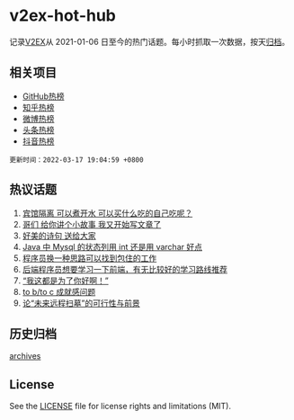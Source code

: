 # v2ex-hot-hub

 记录[V2EX](https://www.v2ex.com/)从 2021-01-06 日至今的热门话题。每小时抓取一次数据，按天[归档](archives)。
 
 ## 相关项目

- [GitHub热榜](https://github.com/snaildev/github-hot-hub)
- [知乎热榜](https://github.com/snaildev/zhihu-hot-hub)
- [微博热榜](https://github.com/snaildev/weibo-hot-hub)
- [头条热榜](https://github.com/snaildev/toutiao-hot-hub)
- [抖音热榜](https://github.com/snaildev/douyin-hot-hub)


 `更新时间：2022-03-17 19:04:59 +0800`

## 热议话题

1. [宾馆隔离 可以煮开水 可以买什么吃的自己吃呢？](https://www.v2ex.com/t/840863)
1. [哥们 给你讲个小故事 我又开始写文章了](https://www.v2ex.com/t/840926)
1. [好美的诗句 送给大家](https://www.v2ex.com/t/840950)
1. [Java 中 Mysql 的状态列用 int 还是用 varchar 好点](https://www.v2ex.com/t/840907)
1. [程序员换一种思路可以找到包住的工作](https://www.v2ex.com/t/840960)
1. [后端程序员想要学习一下前端，有无比较好的学习路线推荐](https://www.v2ex.com/t/840973)
1. [“我这都是为了你好啊！”](https://www.v2ex.com/t/841054)
1. [to b/to c 成就感问题](https://www.v2ex.com/t/840921)
1. [论“未来远程扫墓”的可行性与前景](https://www.v2ex.com/t/840957)

## 历史归档

[archives](archives)

## License

See the [LICENSE](LICENSE) file for license rights and limitations (MIT).
